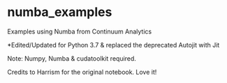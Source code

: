 numba_examples
=================

Examples using Numba from Continuum Analytics


*Edited/Updated for Python 3.7 & replaced the deprecated Autojit with Jit

Note: Numpy, Numba & cudatoolkit required.

Credits to Harrism for the original notebook. Love it!
